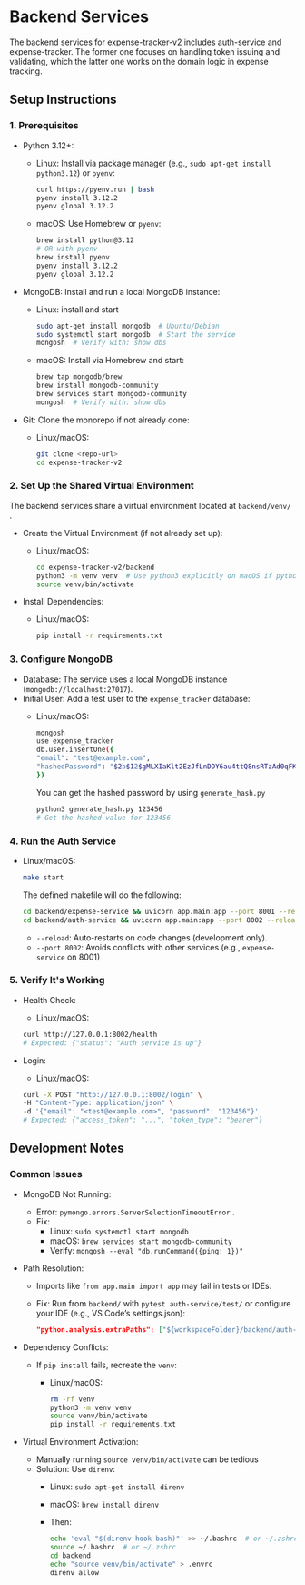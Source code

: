 # Backend Services

The backend services for expense-tracker-v2 includes auth-service and expense-tracker. The former one focuses on handling token issuing and validating, which the latter one works on the domain logic in expense tracking.

## Setup Instructions

### 1. Prerequisites

- Python 3.12+:
  - Linux: Install via package manager (e.g., `sudo apt-get install python3.12`) or `pyenv`:

    ```bash
    curl https://pyenv.run | bash
    pyenv install 3.12.2
    pyenv global 3.12.2
    ```

  - macOS: Use Homebrew or `pyenv`:

    ```bash
    brew install python@3.12
    # OR with pyenv
    brew install pyenv
    pyenv install 3.12.2
    pyenv global 3.12.2
    ```

- MongoDB: Install and run a local MongoDB instance:
  - Linux: install and start

    ```bash
    sudo apt-get install mongodb  # Ubuntu/Debian
    sudo systemctl start mongodb  # Start the service
    mongosh  # Verify with: show dbs
    ```
  
  - macOS: Install via Homebrew and start:

    ```bash
    brew tap mongodb/brew
    brew install mongodb-community
    brew services start mongodb-community
    mongosh  # Verify with: show dbs
    ```

- Git: Clone the monorepo if not already done:
  - Linux/macOS:

    ```bash
    git clone <repo-url>
    cd expense-tracker-v2
    ```

### 2. Set Up the Shared Virtual Environment

The backend services share a virtual environment located at `backend/venv/` .

- Create the Virtual Environment (if not already set up):
  - Linux/macOS:

    ```bash
    cd expense-tracker-v2/backend
    python3 -m venv venv  # Use python3 explicitly on macOS if python is Python 2
    source venv/bin/activate
    ```

- Install Dependencies:
  - Linux/macOS:

    ```bash
    pip install -r requirements.txt
    ```

### 3. Configure MongoDB

- Database: The service uses a local MongoDB instance (`mongodb://localhost:27017`).
- Initial User: Add a test user to the `expense_tracker` database:
  - Linux/macOS:

    ```bash
    mongosh
    use expense_tracker
    db.user.insertOne({
    "email": "test@example.com",
    "hashedPassword": "$2b$12$gMLXIaKlt2EzJfLnDDY6au4ttQ8nsRTzAd0qFKQ.G908neRVQns7y"  // Hash for 123456
    })
    ```

    You can get the hashed password by using `generate_hash.py`

    ```bash
    python3 generate_hash.py 123456
    # Get the hashed value for 123456
    ```

### 4. Run the Auth Service

- Linux/macOS:
  
  ```bash
  make start
  ```

  The defined makefile will do the following:

  ```bash
  cd backend/expense-service && uvicorn app.main:app --port 8001 --reload
  cd backend/auth-service && uvicorn app.main:app --port 8002 --reload
  ```

  - `--reload`: Auto-restarts on code changes (development only).
  - `--port 8002`: Avoids conflicts with other services (e.g., `expense-service` on 8001)

### 5. Verify It's Working

- Health Check:
  - Linux/macOS:

  ```bash
  curl http://127.0.0.1:8002/health
  # Expected: {"status": "Auth service is up"}
  ```

- Login:
  - Linux/macOS:

  ```bash
  curl -X POST "http://127.0.0.1:8002/login" \
  -H "Content-Type: application/json" \
  -d '{"email": "<test@example.com>", "password": "123456"}'
  # Expected: {"access_token": "...", "token_type": "bearer"}
  ```
  
## Development Notes

### Common Issues

- MongoDB Not Running:
  - Error: `pymongo.errors.ServerSelectionTimeoutError` .
  - Fix:
    - Linux: `sudo systemctl start mongodb`
    - macOS: `brew services start mongodb-community`
    - Verify: `mongosh --eval "db.runCommand({ping: 1})"`
- Path Resolution:
  - Imports like `from app.main import app` may fail in tests or IDEs.
  - Fix: Run from `backend/` with `pytest auth-service/test/` or configure your IDE (e.g., VS Code’s settings.json):

    ```json
    "python.analysis.extraPaths": ["${workspaceFolder}/backend/auth-service/app"]
    ```

- Dependency Conflicts:
  - If `pip install` fails, recreate the `venv`:
    - Linux/macOS:

      ```bash
      rm -rf venv
      python3 -m venv venv
      source venv/bin/activate
      pip install -r requirements.txt
      ```

- Virtual Environment Activation:
  - Manually running `source venv/bin/activate` can be tedious
  - Solution: Use `direnv`:
    - Linux: `sudo apt-get install direnv`
    - macOS: `brew install direnv`
    - Then:

      ```bash
      echo 'eval "$(direnv hook bash)"' >> ~/.bashrc  # or ~/.zshrc for Zsh
      source ~/.bashrc  # or ~/.zshrc
      cd backend
      echo "source venv/bin/activate" > .envrc
      direnv allow
      ```
